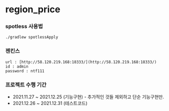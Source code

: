 # region_price

### spotless 사용법

```
./gradlew spotlessApply
```

### 젠킨스

```
url : [http://58.120.219.168:18333/](http://58.120.219.168:18333/)
id : admin
password : ntf111
```

### 프로젝트 수행 기간
- 2021.11.27 ~ 2021.12.25 (기능구현) - 추가적인 것들 제외하고 단순 기능구현만.
- 2021.12.26 ~ 2021.12.31 (테스트코드) 
